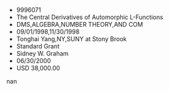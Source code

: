 
* 9996071
* The Central Derivatives of Automorphic L-Functions
* DMS,ALGEBRA,NUMBER THEORY,AND COM
* 09/01/1998,11/30/1998
* Tonghai Yang,NY,SUNY at Stony Brook
* Standard Grant
* Sidney W. Graham
* 06/30/2000
* USD 38,000.00

nan

